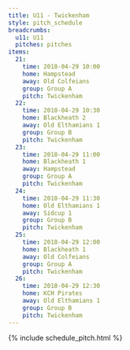 ```yaml
---
title: U11 - Twickenham
style: pitch_schedule
breadcrumbs:
  u11: U11
  pitches: pitches
items:
  21:
    time: 2018-04-29 10:00
    home: Hampstead
    away: Old Colfeians
    group: Group A
    pitch: Twickenham
  22:
    time: 2018-04-29 10:30
    home: Blackheath 2
    away: Old Elthamians 1
    group: Group B
    pitch: Twickenham
  23:
    time: 2018-04-29 11:00
    home: Blackheath 1
    away: Hampstead
    group: Group A
    pitch: Twickenham
  24:
    time: 2018-04-29 11:30
    home: Old Elthamians 1
    away: Sidcup 1
    group: Group B
    pitch: Twickenham
  25:
    time: 2018-04-29 12:00
    home: Blackheath 1
    away: Old Colfeians
    group: Group A
    pitch: Twickenham
  26:
    time: 2018-04-29 12:30
    home: KCH Pirates
    away: Old Elthamians 1
    group: Group B
    pitch: Twickenham
---
```


{% include schedule_pitch.html %}
